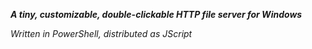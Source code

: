**_A tiny, customizable, double-clickable HTTP file server for Windows_**

_Written in PowerShell, distributed as JScript_
